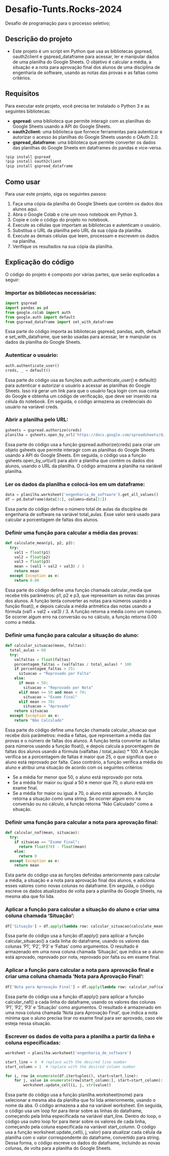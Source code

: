 # Desafio-Tunts.Rocks-2024
Desafio de programação para o processo seletivo;

## Descrição do projeto
- Este projeto é um script em Python que usa as bibliotecas gspread, oauth2client e gspread_dataframe para acessar, ler e manipular dados de uma planilha do Google Sheets. O objetivo é calcular a média, a situação e a nota para aprovação final dos alunos de uma disciplina de engenharia de software, usando as notas das provas e as faltas como critérios.

## Requisitos
Para executar este projeto, você precisa ter instalado o Python 3 e as seguintes bibliotecas:
- **gspread:** uma biblioteca que permite interagir com as planilhas do Google Sheets usando a API do Google Sheets.
- **oauth2client:** uma biblioteca que fornece ferramentas para autenticar e autorizar o acesso às planilhas do Google Sheets usando o OAuth 2.0.
- **gspread_dataframe:** uma biblioteca que permite converter os dados das planilhas do Google Sheets em dataframes do pandas e vice-versa.

```sh
!pip install gspread
!pip install oauth2client
!pip install gspread_dataframe
```

## Como usar
Para usar este projeto, siga os seguintes passos:

1. Faça uma cópia da planilha do Google Sheets que contém os dados dos alunos aqui.
2. Abra o Google Colab e crie um novo notebook em Python 3.
3. Copie e cole o código do projeto no notebook.
4. Execute as células que importam as bibliotecas e autenticam o usuário.
5. Substitua o URL da planilha pelo URL da sua cópia da planilha.
6. Execute as demais células que leem, processam e escrevem os dados na planilha.
7. Verifique os resultados na sua cópia da planilha.

## Explicação do código
O código do projeto é composto por várias partes, que serão explicadas a seguir:

### Importar as bibliotecas necessárias:
```python
import gspread
import pandas as pd
from google.colab import auth
from google.auth import default
from gspread_dataframe import set_with_dataframe
```
Essa parte do código importa as bibliotecas gspread, pandas, auth, default e set_with_dataframe, que serão usadas para acessar, ler e manipular os dados da planilha do Google Sheets.

### Autenticar o usuário:
```python
auth.authenticate_user()
creds, _ = default()
```

Essa parte do código usa as funções auth.authenticate_user() e default() para autenticar e autorizar o usuário a acessar as planilhas do Google Sheets. Isso irá gerar um link para que o usuário faça login com sua conta do Google e obtenha um código de verificação, que deve ser inserido na célula do notebook. Em seguida, o código armazena as credenciais do usuário na variável creds.

### Abrir a planilha pelo URL:
```python
gsheets = gspread.authorize(creds)
planilha = gsheets.open_by_url('https://docs.google.com/spreadsheets/d/11-IQ3x8gJIg-M6SUprNuQtfdxTLbNO0S5IYfFdtt3I4/edit?usp=sharing')
```
Essa parte do código usa a função gspread.authorize(creds) para criar um objeto gsheets que permite interagir com as planilhas do Google Sheets usando a API do Google Sheets. Em seguida, o código usa a função gsheets.open_by_url(url) para abrir a planilha que contém os dados dos alunos, usando o URL da planilha. O código armazena a planilha na variável planilha.

### Ler os dados da planilha e colocá-los em um dataframe:
```python
data = planilha.worksheet('engenharia_de_software').get_all_values()
df = pd.DataFrame(data[3:], columns=data[2:])
```
Essa parte do código define o número total de aulas da disciplina de engenharia de software na variável total_aulas. Esse valor será usado para calcular a porcentagem de faltas dos alunos.

### Definir uma função para calcular a média das provas:
```python
def calculate_mean(p1, p2, p3):
  try:
    val1 = float(p1)
    val2 = float(p2)
    val3 = float(p3)
    mean = (val1 + val2 + val3) / 3
    return mean
  except Exception as e:
    return 0.00
```
Essa parte do código define uma função chamada calcular_media que recebe três parâmetros: p1, p2 e p3, que representam as notas das provas dos alunos. A função tenta converter as notas para números usando a função float(), e depois calcula a média aritmética das notas usando a fórmula (val1 + val2 + val3) / 3. A função retorna a média como um número. Se ocorrer algum erro na conversão ou no cálculo, a função retorna 0.00 como a média.

### Definir uma função para calcular a situação do aluno:
```python
def calcular_situacao(mean, faltas):
  total_aulas = 60
  try:
    valfaltas = float(faltas)
    porcentagem_faltas = (valfaltas / total_aulas) * 100
    if porcentagem_faltas > 25:
      situacao = "Reprovado por Falta"
    else:
      if mean < 50:
        situacao = "Reprovado por Nota"
      elif mean >= 50 and mean < 70:
        situacao = "Exame Final"
      elif mean >= 70:
        situacao = "Aprovado"
    return situacao
  except Exception as e:
    return "Não Calculado"
```
Essa parte do código define uma função chamada calcular_situacao que recebe dois parâmetros: media e faltas, que representam a média das provas e o número de faltas dos alunos. A função tenta converter as faltas para números usando a função float(), e depois calcula a porcentagem de faltas dos alunos usando a fórmula (valfaltas / total_aulas) * 100. A função verifica se a porcentagem de faltas é maior que 25, o que significa que o aluno está reprovado por falta. Caso contrário, a função verifica a média do aluno e atribui uma situação de acordo com os seguintes critérios:

- Se a média for menor que 50, o aluno está reprovado por nota.
- Se a média for maior ou igual a 50 e menor que 70, o aluno está em exame final.
- Se a média for maior ou igual a 70, o aluno está aprovado.
A função retorna a situação como uma string. Se ocorrer algum erro na conversão ou no cálculo, a função retorna “Não Calculado” como a situação.

### Definir uma função para calcular a nota para aprovação final:
```python
def calcular_naf(mean, situacao):
  try:
    if situacao == "Exame Final":
      return float(70) - float(mean)
    else:
      return 0
  except Exception as e:
    return mean
```
Esta parte do código usa as funções definidas anteriormente para calcular a média, a situação e a nota para aprovação final dos alunos, e adiciona esses valores como novas colunas no dataframe. Em seguida, o código escreve os dados atualizados de volta para a planilha do Google Sheets, na mesma aba que foi lida.

### Aplicar a função para calcular a situação do aluno e criar uma coluna chamada ‘Situação’:
```python
df['Situação'] = df.apply(lambda row: calcular_situacao(calculate_mean(row['P1'], row['P2'], row['P3']), row['Faltas']), axis=1)
```
Essa parte do código usa a função df.apply() para aplicar a função calcular_situacao() a cada linha do dataframe, usando os valores das colunas ‘P1’, ‘P2’, ‘P3’ e ‘Faltas’ como argumentos. O resultado é armazenado em uma nova coluna chamada ‘Situação’, que indica se o aluno está aprovado, reprovado por nota, reprovado por falta ou em exame final.

### Aplicar a função para calcular a nota para aprovação final e criar uma coluna chamada ‘Nota para Aprovação Final’:
```python
df['Nota para Aprovação Final'] = df.apply(lambda row: calcular_naf(calculate_mean(row['P1'], row['P2'], row['P3']), calcular_situacao(calculate_mean(row['P1'], row['P2'], row['P3']), row['Faltas'])), axis=1)
```
Essa parte do código usa a função df.apply() para aplicar a função calcular_naf() a cada linha do dataframe, usando os valores das colunas ‘P1’, ‘P2’, ‘P3’ e ‘Situação’ como argumentos. O resultado é armazenado em uma nova coluna chamada ‘Nota para Aprovação Final’, que indica a nota mínima que o aluno precisa tirar no exame final para ser aprovado, caso ele esteja nessa situação.

### Escrever os dados de volta para a planilha a partir da linha e coluna especificadas:
```python
worksheet = planilha.worksheet('engenharia_de_software')

start_line = 4  # replace with the desired line number
start_column = 1  # replace with the desired column number

for i, row in enumerate(df.itertuples(), start=start_line):
    for j, value in enumerate(row[start_column:], start=start_column):
        worksheet.update_cell(i, j, str(value))
```
Essa parte do código usa a função planilha.worksheet(nome) para selecionar a mesma aba da planilha que foi lida anteriormente, usando o nome da aba. O código armazena a aba na variável worksheet. Em seguida, o código usa um loop for para iterar sobre as linhas do dataframe, começando pela linha especificada na variável start_line. Dentro do loop, o código usa outro loop for para iterar sobre os valores de cada linha, começando pela coluna especificada na variável start_column. O código usa a função worksheet.update_cell(i, j, valor) para atualizar cada célula da planilha com o valor correspondente do dataframe, convertido para string. Dessa forma, o código escreve os dados do dataframe, incluindo as novas colunas, de volta para a planilha do Google Sheets.
